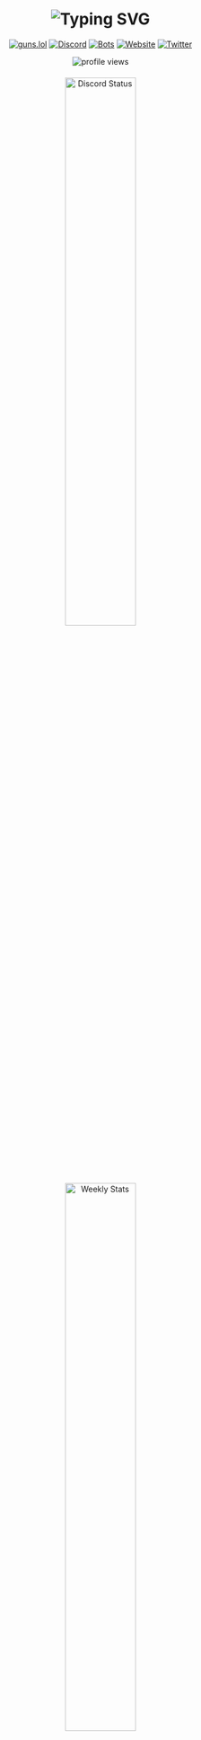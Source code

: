 <h1 align="center">
  <img src="https://readme-typing-svg.herokuapp.com?font=Fira+Code&weight=900&size=41&pause=1000&color=5865f2&width=450&height=70&lines=Hey!+I'm+Reject!;Welcome+To+My+GitHub;Join+.gg/28RuT8WsKT" alt="Typing SVG"/>
</h1>

<div align="center">
  
  [![guns.lol](https://img.shields.io/badge/guns.lol-946ca4?style=for-the-badge&logoColor=white)](https://guns.lol/RejectModders)
  [![Discord](https://img.shields.io/badge/Join_Discord-7289DA?style=for-the-badge&logo=discord&logoColor=white)](https://discord.gg/28RuT8WsKT)
  [![Bots](https://img.shields.io/badge/Our_Bots-1daa7e?style=for-the-badge&logo=robotframework&logoColor=white)](https://disutils.com/bots)
  [![Website](https://img.shields.io/badge/website-000000?style=for-the-badge&logo=About.me&logoColor=white)](https://disutils.com)
  [![Twitter](https://img.shields.io/badge/Twitter-1DA1F2?style=for-the-badge&logo=twitter&logoColor=white)](https://twitter.com/disutils)
  
  <img src="https://komarev.com/ghpvc/?username=RejectModderss&label=Profile%20Views&color=0e75b6&style=flat" alt="profile views" />

  <div style="margin: 20px 0;">
    <a href="https://discord.com/users/418941954252996609" target="_blank">
      <img width="50%" src="https://lanyard.cnrad.dev/api/418941954252996609?bg=1f1f1f&borderRadius=5px" alt="Discord Status">
    </a>
    <br><br>
    <a href="https://wakatime.com/@RejectModders" target="_blank">
      <img width="50%" src="https://github-readme-stats.vercel.app/api/wakatime?username=RejectModders&border_radius=5px&theme=dark&bg_color=1f1f1f&border_color=1f1f1f&icon_color=58a6ff&show_icons=true&disable_animations=true&custom_title=Coding%20Stats%20🧑‍💻" alt="Weekly Stats">
    </a>
  </div>
</div>

## 🚀 Quick Overview

> Just a guy from Missouri who loves building Discord bots and hanging out with cool people online 🌟

<details>
<summary>📈 Current Projects & Milestones</summary>

### 🎯 Active Projects  
- **Disutils Team** – Some awesome people making Discord better [GitHub](https://github.com/disutils/disutils)  
- **Disckit** – A package that makes Discord.py bot development suck less [GitHub](https://github.com/disutils/disckit)  
- **Ignited Hosting** – Fast servers without the BS [Website](https://ignitedhosting.com)

### 🏆 Recent Achievements
- 🚀 My bots are now in 600+ servers (still can't believe it!)
- 🤖 Built 2 bots that people actually use
- 🌟 Made it to Top.gg front page (for a bit, but hey, it counts!)
</details>

## 🧑‍💻 About Me

```python
from typing import override


class Developer:
    def __init__(self) -> None:
        self.name: str = "RejectModders"
        self.role: str = "Discord Dev & Disutils Owner"
        self.location: str = "Missouri"
        self.passions: list[str] = [
            "Building Discord Bots",
            "Gaming",
            "Friends",
        ]
        self.learning: list[str] = ["C#", "C++"]
        self.projects: dict[str, str | dict[str, str]] = {
            "main": "https://disutils.com",
            "description": "A dedicated group of individuals committed to enhancing and simplifying the Discord experience for all users.",
            "looking_for": "Beta Testers & Community Members!",
        }
        self.fun_fact: str = "I spend way too much time watching cop videos 🚓"

    def technologies_and_skills(self) -> dict[str, list[str]]:
        return {
            "frontend": ["HTML", "CSS", "JavaScript"],
            "backend": ["Python", "Node.js", "FastAPI", "Express.js"],
            "databases": ["PostgreSQL", "SQLite", "MongoDB", "MySQL"],
            "tools": ["Docker", "Git", "PyCharm", "WebStorm"],
            "interests": ["Bot Development", "API Design", "Coding"],
        }

    def current_focus(self) -> list[str]:
        return [
            "Scaling Disutils",
            "Building Amazing Communities",
            "Learning New Technologies",
        ]

    def daily_routine(self) -> list[str]:
        return ["Code", "Coffee", "Community", "Repeat"]

    @override
    def __str__(self) -> str:
        return (
            f"Name: {self.name}\n"
            f"Role: {self.role}\n"
            f"Location: {self.location}\n"
            f"Passions: {', '.join(self.passions)}\n"
            f"Learning: {', '.join(self.learning)}\n"
            f"Projects: {self.projects}\n"
            f"Fun Fact: {self.fun_fact}\n"
            f"Current Focus: {', '.join(self.current_focus())}\n"
            f"Daily Routine: {', '.join(self.daily_routine())}"
        )


reject = Developer()
print(reject)
```

## 🛠️ Tech Stack & Tools

<div align="center">

### Languages
![Python](https://img.shields.io/badge/Python-3776AB?style=for-the-badge&logo=python&logoColor=white)
![HTML](https://img.shields.io/badge/HTML-E34F26?style=for-the-badge&logo=html5&logoColor=white)
![EJS](https://img.shields.io/badge/EJS-CC3E44?style=for-the-badge&logo=ejs&logoColor=white)
![JSON](https://img.shields.io/badge/JSON-000000?style=for-the-badge&logo=json&logoColor=white)
![CSS](https://img.shields.io/badge/CSS-1572B6?style=for-the-badge&logo=css3&logoColor=white)
![JavaScript](https://img.shields.io/badge/JavaScript-F7DF1E?style=for-the-badge&logo=javascript&logoColor=black)

### Currently Learning
![C](https://img.shields.io/badge/Learning_C-00599C?style=for-the-badge&logo=c&logoColor=white)
![C++](https://img.shields.io/badge/Learning_C%2B%2B-00599C?style=for-the-badge&logo=c%2B%2B&logoColor=white)
![C#](https://img.shields.io/badge/Learning_C%23-239120?style=for-the-badge&logo=c-sharp&logoColor=white)
![Java](https://img.shields.io/badge/Learning_Java-007396?style=for-the-badge&logo=java&logoColor=white)
![LUA](https://img.shields.io/badge/Learning_LUA-2C2D72?style=for-the-badge&logo=lua&logoColor=white)



### Frameworks & Libraries
![Node.js](https://img.shields.io/badge/Node.js-339933?style=for-the-badge&logo=nodedotjs&logoColor=white)
![Discord.py](https://img.shields.io/badge/Discord.py-5865F2?style=for-the-badge&logo=discord&logoColor=white)
![Express.js](https://img.shields.io/badge/Express.js-000000?style=for-the-badge&logo=express&logoColor=white)
![FastAPI](https://img.shields.io/badge/FastAPI-009688?style=for-the-badge&logo=fastapi&logoColor=white)
![Flask](https://img.shields.io/badge/Flask-000000?style=for-the-badge&logo=flask&logoColor=white)

### Databases & Tools
![PostgreSQL](https://img.shields.io/badge/PostgreSQL-316192?style=for-the-badge&logo=postgresql&logoColor=white) ![SQLite](https://img.shields.io/badge/SQLite-003B57?style=for-the-badge&logo=sqlite&logoColor=white) ![MongoDB](https://img.shields.io/badge/MongoDB-47A248?style=for-the-badge&logo=mongodb&logoColor=white) ![MySQL](https://img.shields.io/badge/MySQL-4479A1?style=for-the-badge&logo=mysql&logoColor=white)

![GitHub](https://img.shields.io/badge/GitHub-181717?style=for-the-badge&logo=github&logoColor=white) ![PyCharm](https://img.shields.io/badge/PyCharm-000000?style=for-the-badge&logo=pycharm&logoColor=white) ![WebStorm](https://img.shields.io/badge/WebStorm-000000?style=for-the-badge&logo=webstorm&logoColor=white) ![Rider](https://img.shields.io/badge/Rider-000000?style=for-the-badge&logo=rider&logoColor=white) ![Docker](https://img.shields.io/badge/Docker-2CA5E0?style=for-the-badge&logo=docker&logoColor=white)

## 📊 GitHub Stats

<div align="center">
  <img height="180em" src="https://github-readme-stats.vercel.app/api?username=RejectModders&show_icons=true&theme=dark&include_all_commits=true&count_private=true"/>
  <img height="180em" src="https://github-readme-stats.vercel.app/api/top-langs/?username=RejectModders&layout=compact&langs_count=7&theme=dark"/>
  
  <img src="https://github-readme-streak-stats.herokuapp.com/?user=RejectModders&theme=dark" alt="GitHub Streak"/>
  
  <br>
  
  <img height="180em" src="https://github-contributor-stats.vercel.app/api?username=RejectModders&limit=5&theme=dark&combine_all_yearly_contributions=true&order_by=contributions&hide_contributor_rank=false"/>
</div>

## 🏆 Achievements

<div align="center">

[![trophy](https://github-profile-trophy.vercel.app/?username=RejectModders&theme=onedark&row=1)](https://github.com/ryo-ma/github-profile-trophy)

</div>

## 🎵 Discord Activity

<div align="center">

[![spotify-github-profile](https://spotify-github-profile.kittinanx.com/api/view?uid=31tfph3mamrlj4uch76albbptgay&cover_image=true&theme=default&show_offline=true&background_color=000000&interchange=false&bar_color=53b14f&bar_color_cover=false)](https://spotify-github-profile.kittinanx.com/api/view?uid=31tfph3mamrlj4uch76albbptgay&redirect=true)

</div>

## 📫 Get in Touch

<div align="center">

[![Email](https://img.shields.io/badge/Email-D14836?style=for-the-badge&logo=gmail&logoColor=white)](mailto:rejectmodders@disutils.com)
[![Discord](https://img.shields.io/badge/Discord_Server-7289DA?style=for-the-badge&logo=discord&logoColor=white)](https://discord.gg/28RuT8WsKT)

</div>

## 🤝 Support Me

<div align="center">
  <a href="https://www.buymeacoffee.com/disutilsteam" target="_blank">
    <img src="https://img.shields.io/badge/Buy_Me_A_Coffee-FFDD00?style=for-the-badge&logo=buy-me-a-coffee&logoColor=black" alt="Buy Me A Coffee">
  </a>
</div>

##

<div align="center">
  <b>Let's build the future of Discord communities together! 🚀</b>
  <br>
  <a href="https://disutils.com">🌐 Check out Disutils</a>
  
  ![Made with ❤️](https://img.shields.io/badge/Made%20with-❤️-red.svg)
  [![Awesome Badges](https://img.shields.io/badge/badges-awesome-green.svg)](https://github.com/RejectModders)
</div>
